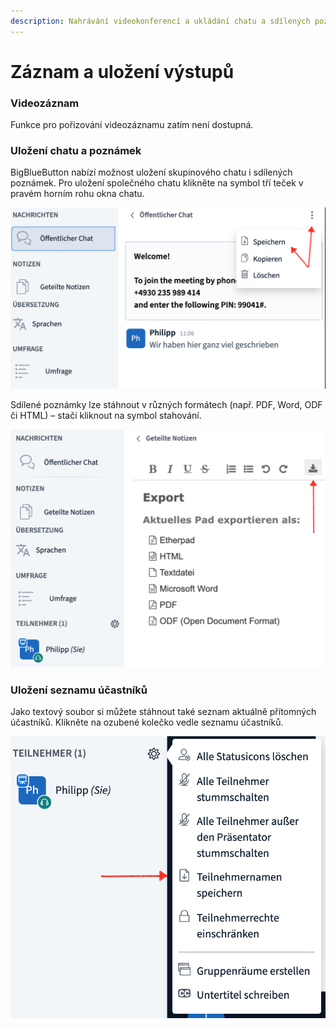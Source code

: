 ```yaml
---
description: Nahrávání videokonferencí a ukládání chatu a sdílených poznámek
---
```


# Záznam a uložení výstupů

### Videozáznam

Funkce pro pořizování videozáznamu zatím není dostupná.

### Uložení chatu a poznámek

BigBlueButton nabízí možnost uložení skupinového chatu i sdílených poznámek. Pro uložení společného chatu klikněte na symbol tří teček v pravém horním rohu okna chatu.

![Ulo&#x17E;en&#xED; skupinov&#xE9;ho chatu v podob&#x11B; textov&#xE9;ho souboru \(.txt\)](../../.gitbook/assets/chat-speichern.png)

Sdílené poznámky lze stáhnout v různých formátech \(např. PDF, Word, ODF či HTML\) – stačí kliknout na symbol stahování.

![Ulo&#x17E;en&#xED; sd&#xED;len&#xFD;ch pozn&#xE1;mek](../../.gitbook/assets/notizen-speichern.png)

### Uložení seznamu účastníků

Jako textový soubor si můžete stáhnout také seznam aktuálně přítomných účastníků. Klikněte na ozubené kolečko vedle seznamu účastníků.

![Sta&#x17E;en&#xED; seznamu &#xFA;&#x10D;astn&#xED;k&#x16F;](../../.gitbook/assets/teilnehmerliste-speichern.png)



